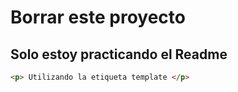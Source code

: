 

# Borrar este proyecto

## Solo estoy practicando el Readme

```html
<p> Utilizando la etiqueta template </p>
```